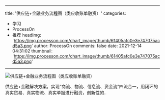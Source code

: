 
---
title: '供应链+金融业务流程图（类应收账单融资）'
categories: 
 - 学习
 - ProcessOn
 - 推荐
headimg: 'https://img.processon.com/chart_image/thumb/61405afc0e3e747075acd5a3.png'
author: ProcessOn
comments: false
date: 2021-12-14 04:31:02
thumbnail: 'https://img.processon.com/chart_image/thumb/61405afc0e3e747075acd5a3.png'
---

<div>   
<img class="thumb" alt="供应链+金融业务流程图（类应收账单融资）" src="https://img.processon.com/chart_image/thumb/61405afc0e3e747075acd5a3.png" referrerpolicy="no-referrer">
<p>供应链+金融解决方案，实现“商流、物流、信息流、资金流”四流合一，用闭环的真实贸易、真实物流、真实单据进行融资，创新性的..</p>  
</div>
            